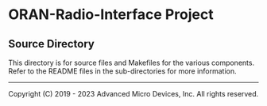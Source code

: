 # ORAN-Radio-Interface Project

## Source Directory

This directory is for source files and Makefiles for the various components. Refer to the README files in the sub-directories for more information.

---

Copyright (C) 2019 - 2023  Advanced Micro Devices, Inc.  All rights reserved.
